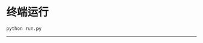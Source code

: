 # 终端运行

```shell
python run.py
```
*****************************************************************************************************************************************************************************************